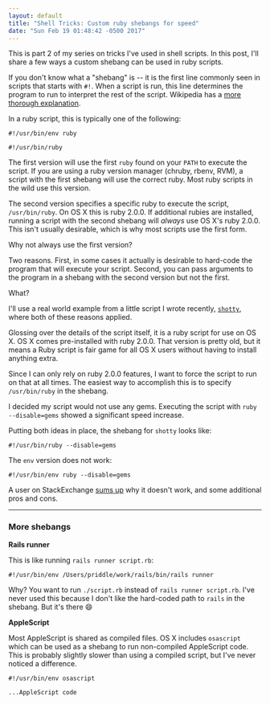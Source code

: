 ```yaml
---
layout: default
title: "Shell Tricks: Custom ruby shebangs for speed"
date: "Sun Feb 19 01:48:42 -0500 2017"
---
```


This is part 2 of my series on tricks I've used in shell scripts. In this
post, I'll share a few ways a custom shebang can be used in ruby scripts.

If you don't know what a "shebang" is -- it is the first line commonly seen in
scripts that starts with `#!`. When a script is run, this line determines the
program to run to interpret the rest of the script. Wikipedia has a [more
thorough explanation][shebang wiki].

In a ruby script, this is typically one of the following:

```
#!/usr/bin/env ruby

#!/usr/bin/ruby
```

The first version will use the first `ruby` found on your `PATH` to execute
the script. If you are using a ruby version manager (chruby, rbenv, RVM), a
script with the first shebang will use the correct ruby. Most ruby scripts in
the wild use this version.

The second version specifies a specific ruby to execute the script,
`/usr/bin/ruby`. On OS X this is ruby 2.0.0. If additional rubies are
installed, running a script with the second shebang will *always* use OS X's
ruby 2.0.0. This isn't usually desirable, which is why most scripts use the
first form.

Why not always use the first version?

Two reasons. First, in some cases it actually is desirable to hard-code the
program that will execute your script. Second, you can pass arguments to the
program in a shebang with the second version but not the first.

What?

I'll use a real world example from a little script I wrote recently,
[`shotty`][shotty], where both of these reasons applied.

Glossing over the details of the script itself, it is a ruby script for use on
OS X. OS X comes pre-installed with ruby 2.0.0. That version is pretty old,
but it means a Ruby script is fair game for all OS X users without having to
install anything extra.

Since I can only rely on ruby 2.0.0 features, I want to force the script to
run on that at all times. The easiest way to accomplish this is to specify
`/usr/bin/ruby` in the shebang.

I decided my script would not use any gems. Executing the script with `ruby
--disable=gems` showed a significant speed increase.

Putting both ideas in place, the shebang for `shotty` looks like:

```
#!/usr/bin/ruby --disable=gems
```

The `env` version does not work:

```
#!/usr/bin/env ruby --disable=gems
```

A user on StackExchange [sums up][SE post] why it doesn't work, and some
additional pros and cons.

---

### More shebangs

**Rails runner**

This is like running `rails runner script.rb`:

```
#!/usr/bin/env /Users/priddle/work/rails/bin/rails runner
```

Why? You want to run `./script.rb` instead of `rails runner script.rb`. I've
never used this because I don't like the hard-coded path to `rails` in the
shebang. But it's there :smile:

**AppleScript**

Most AppleScript is shared as compiled files. OS X includes `osascript` which
can be used as a shebang to run non-compiled AppleScript code. This is
probably slightly slower than using a compiled script, but I've never noticed
a difference.

```
#!/usr/bin/env osascript

...AppleScript code
```

[shebang wiki]: https://en.wikipedia.org/wiki/Shebang_(Unix)
[shotty]: https://github.com/itspriddle/shotty
[SE post]: http://unix.stackexchange.com/a/29620
